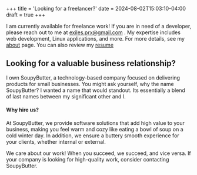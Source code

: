 +++
title = 'Looking for a freelancer?'
date = 2024-08-02T15:03:10-04:00
draft = true
+++

I am currently available for freelance work! If you are in need of a developer, please reach out to me at exiles.prx@gmail.com . My expertise includes web development, Linux applications, and more. For more details, see my [about](/about) page. You can also review my [resume](https://docs.google.com/document/d/1co1tjx6uP4Ngb9VbFKdvrRfdAALxCTUptJKC36N8uoo/edit?usp=sharing)

## Looking for a valuable business relationship?

I own SoupyButter, a technology-based company focused on delivering products for small businesses. You might ask yourself, why the name SoupyButter? I wanted a name that would standout. Its essentially a blend of last names between my significant other and I.

#### Why hire us?

At SoupyButter, we provide software solutions that add high value to your business, making you feel warm and cozy like eating a bowl of soup on a cold winter day. In addition, we ensure a buttery smooth experience for your clients, whether internal or external.

We care about our work! When you succeed, we succeed, and vice versa. If your company is looking for high-quality work, consider contacting SoupyButter.
